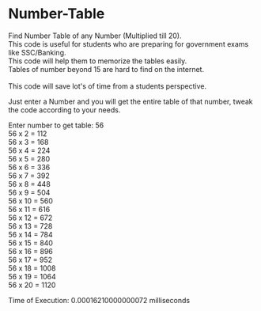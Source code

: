 # Number-Table
Find Number Table of any Number (Multiplied till 20).<br />
This code is useful for students who are preparing for government exams like SSC/Banking.<br />
This code will help them to memorize the tables easily.<br />
Tables of number beyond 15 are hard to find on the internet.<br /><br />
This code will save lot's of time from a students perspective.<br />

Just enter a Number and you will get the entire table of that number, tweak the code according to your needs.<br />

Enter number to get table: 56<br />
56 x 2 = 112<br />
56 x 3 = 168<br />
56 x 4 = 224<br />
56 x 5 = 280<br />
56 x 6 = 336<br />
56 x 7 = 392<br />
56 x 8 = 448<br />
56 x 9 = 504<br />
56 x 10 = 560<br />
56 x 11 = 616<br />
56 x 12 = 672<br />
56 x 13 = 728<br />
56 x 14 = 784<br />
56 x 15 = 840<br />
56 x 16 = 896<br />
56 x 17 = 952<br />
56 x 18 = 1008<br />
56 x 19 = 1064<br />
56 x 20 = 1120<br />

Time of Execution: 0.00016210000000072 milliseconds
